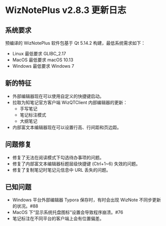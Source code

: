 # WizNotePlus v2.8.3 更新日志

## 系统要求

预编译的 WizNotePlus 软件包基于 Qt 5.14.2 构建，最低系统需求如下：

* Linux 最低要求 GLIBC_2.17
* MacOS 最低要求 macOS 10.13
* Windows 最低要求 Windows 7

## 新的特征

* 外部编辑器现在可以使用自定义的快捷键启动。
* 拉取为知笔记官方客户端 WizQTClient 内部编辑器的更新：
    * 手写笔记
    * 笔记标注模式
    * 大纲笔记
* 内部富文本编辑器现在可以设置行高、行间距和页边距。

## 问题修复

* 修复了无法在阅读模式下勾选待办事项的问题。
* 修复了内部富文本编辑器标题层级快捷键 (Ctrl+1~6) 失效的问题。
* 修复了复制笔记时笔记元信息中 URL 丢失的问题。

## 已知问题

- Windows 平台外部编辑器 Typora 保存时，有时会出现 WizNote 不同步更新的状况。#88
- MacOS 下“显示系统托盘图标”设置会导致程序崩溃。#76
- 笔记标注在不同平台的客户端上会有位置偏差。